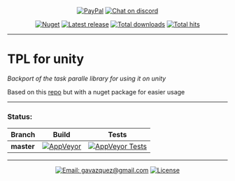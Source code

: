 <p align="center">
  <a href="https://paypal.me/gavazquez"><img src="https://img.shields.io/badge/paypal-donate-yellow.svg?style=flat&logo=paypal" alt="PayPal"/></a>
  <a href="https://discord.gg/S6bQR5q"><img src="https://img.shields.io/discord/378456662392045571.svg?style=flat&logo=discord&label=discord" alt="Chat on discord"/></a>
</p>

<p align="center">
  <a href="https://www.nuget.org/packages/CachedQuickLz"><img src="https://img.shields.io/nuget/v/TPL4Unity.svg?style=flat&logo=nuget" alt="Nuget" /></a>
  <a href="../../releases"><img src="https://img.shields.io/github/release/lunamultiplayer/tpl4unity.svg?style=flat&logo=github&logoColor=white" alt="Latest release" /></a>
  <a href="../../releases"><img src="https://img.shields.io/github/downloads/lunamultiplayer/tpl4unity/total.svg?style=flat&logo=github&logoColor=white" alt="Total downloads" /></a>
  <a href="../../"><img src="https://img.shields.io/github/search/lunamultiplayer/tpl4unity/goto.svg?style=flat&logo=github&logoColor=white" alt="Total hits" /></a>
</p>

---

# TPL for unity

*Backport of the task paralle library for using it on unity*  

Based on this [repo](https://github.com/couchbasedeps/dotnet-tpl35) but with a nuget package for easier usage

---

### Status:

|   Branch   |   Build  |   Tests  |
| ---------- | -------- | -------- |
| **master** |[![AppVeyor](https://img.shields.io/appveyor/ci/gavazquez/tpl4unity/master.svg?logo=appveyor)](https://ci.appveyor.com/project/gavazquez/tpl4unity/branch/master) | [![AppVeyor Tests](https://img.shields.io/appveyor/tests/gavazquez/cachedquicklz/master.svg?logo=appveyor)](https://ci.appveyor.com/project/gavazquez/cachedquicklz/branch/master/tests)

---

<p align="center">
  <a href="mailto:gavazquez@gmail.com"><img src="https://img.shields.io/badge/email-gavazquez@gmail.com-blue.svg?style=flat" alt="Email: gavazquez@gmail.com" /></a>
  <a href="./LICENSE"><img src="https://img.shields.io/github/license/lunamultiplayer/tpl4unity.svg" alt="License" /></a>
</p>
